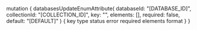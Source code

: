 mutation {
    databasesUpdateEnumAttribute(
        databaseId: "[DATABASE_ID]",
        collectionId: "[COLLECTION_ID]",
        key: "",
        elements: [],
        required: false,
        default: "[DEFAULT]"
    ) {
        key
        type
        status
        error
        required
        elements
        format
    }
}

